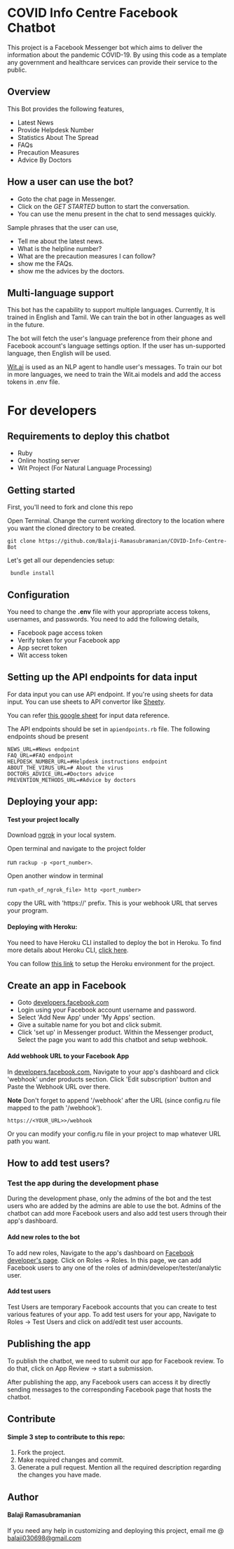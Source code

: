 # COVID Info Centre Facebook Chatbot

This project is a Facebook Messenger bot which aims to deliver the information about the pandemic COVID-19. By using this code as a template any government and healthcare services can provide their service to the public.

## Overview
This Bot provides the following features,
- Latest News
- Provide Helpdesk Number
- Statistics About The Spread
- FAQs
- Precaution Measures
- Advice By Doctors

## How a user can use the bot?
- Goto the chat page in Messenger.
- Click on the *GET STARTED* button to start the conversation.
- You can use the menu present in the chat to send messages quickly.

Sample phrases that the user can use,
- Tell me about the latest news.
- What is the helpline number?
- What are the precaution measures I can follow?
- show me the FAQs.
- show me the advices by the doctors.

## Multi-language support
This bot has the capability to support multiple languages. Currently, It is trained in English and Tamil. We can train the bot in other languages as well in the future.

The bot will fetch the user's language preference from their phone and Facebook account's language settings option. If the user has un-supported language, then English will be used.

[Wit.ai](https://wit.ai) is used as an NLP agent to handle user's messages. To train our bot in more languages, we need to train the Wit.ai models and add the access tokens in .env file.

# For developers

## Requirements to deploy this chatbot
- Ruby
- Online hosting server
- Wit Project (For Natural Language Processing)

## Getting started
First, you'll need to fork and clone this repo

Open Terminal. Change the current working directory to the location where you want the cloned directory to be created.

```
git clone https://github.com/Balaji-Ramasubramanian/COVID-Info-Centre-Bot
```
Let's get all our dependencies setup:
```
 bundle install 
```

## Configuration
You need to change the **.env** file with your appropriate access tokens, usernames, and passwords. You need to add the following details,
- Facebook page access token
- Verify token for your Facebook app
- App secret token
- Wit access token

## Setting up the API endpoints for data input
For data input you can use API endpoint. If you're using sheets for data input. You can use sheets to API convertor like [Sheety](https://sheety.co).

You can refer [this google sheet](https://docs.google.com/spreadsheets/d/1jMe52ja-41TYFqgeTGw1A8WYcqeiJICt6t84HuJp-fI/edit) for input data reference.

The API endpoints should be set in `apiendpoints.rb` file.
The following endpoints shoud be present

    NEWS_URL=#News endpoint
    FAQ_URL=#FAQ endpoint
    HELPDESK_NUMBER_URL=#Helpdesk instructions endpoint
    ABOUT_THE_VIRUS_URL=# About the virus
    DOCTORS_ADVICE_URL=#Doctors advice
    PREVENTION_METHODS_URL=#Advice by doctors

## Deploying your app:

#### Test your project locally
Download [ngrok](https://ngrok.com) in your local system.

Open terminal and navigate to the project folder

run `rackup -p <port_number>`.

Open another window in terminal 

run `<path_of_ngrok_file> http <port_number>`

copy the URL with 'https://' prefix. This is your webhook URL that serves your program.


#### Deploying with Heroku:
You need to have Heroku CLI installed to deploy the bot in Heroku. To find more details about Heroku CLI, [click here](https://devcenter.heroku.com/articles/heroku-cli).

You can follow [this link](https://devcenter.heroku.com/articles/git) to setup the Heroku environment for the project.


## Create an app in Facebook
- Goto [developers.facebook.com](https://developers.facebook.com.)
- Login using your Facebook account username and password.
- Select 'Add New App' under 'My Apps' section.
- Give a suitable name for you bot and click submit.
- Click 'set up' in Messenger product. Within the Messenger product, Select the page you want to add this chatbot and setup webhook.

#### Add webhook URL to your Facebook App
In [developers.facebook.com](https://developers.facebook.com.), Navigate to your app's dashboard and click 'webhook' under products section.
Click 'Edit subscription' button and Paste the Webhook URL over there. 

**Note** Don't forget to append '/webhook' after the URL (since config.ru file mapped to the path '/webhook').
```
https://<YOUR_URL>>/webhook
```
Or you can modify your config.ru file in your project to map whatever URL path you want.

## How to add test users?
### Test the app during the development phase
During the development phase, only the admins of the bot and the test users who are added by the admins are able to use the bot.
Admins of the chatbot can add more Facebook users and also add test users through their app's dashboard.

#### Add new roles to the bot
To add new roles, Navigate to the app's dashboard on [Facebook developer's page](https://developers.facebook.com/apps/).
Click on Roles -> Roles.
In this page, we can add Facebook users to any one of the roles of admin/developer/tester/analytic user.

#### Add test users
Test Users are temporary Facebook accounts that you can create to test various features of your app.
To add test users for your app, Navigate to Roles -> Test Users and click on add/edit test user accounts.

## Publishing the app
To publish the chatbot, we need to submit our app for Facebook review.
To do that, click on App Review -> start a submission.

After publishing the app, any Facebook users can access it by directly sending messages to the corresponding Facebook page that hosts the chatbot.

## Contribute
#### Simple 3 step to contribute to this repo:
1. Fork the project.
2. Make required changes and commit.
3. Generate a pull request. Mention all the required description regarding the changes you have made.

## Author 
#### Balaji Ramasubramanian
If you need any help in customizing and deploying this project, email me @ balaji030698@gmail.com
